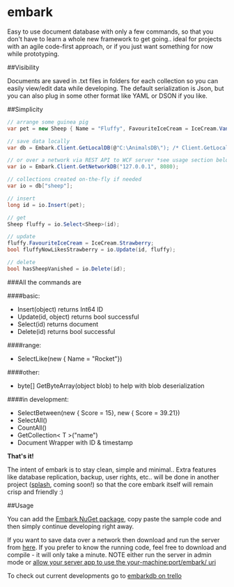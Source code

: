 # embark
Easy to use document database with only a few commands,
so that you don't have to learn a whole new framework to get going.. ideal for projects with an agile code-first approach, or if you just want something for now while prototyping.

##Visibility

Documents are saved in .txt files in folders for each collection so you can easily view/edit data while developing. The default serialization is Json, but you can also plug in some other format like YAML or DSON if you like.

##Simplicity

```csharp
// arrange some guinea pig
var pet = new Sheep { Name = "Fluffy", FavouriteIceCream = IceCream.Vanilla };

// save data locally
var db = Embark.Client.GetLocalDB(@"C:\AnimalsDB\"); /* Client.GetLocalDB() defaults to: Directory.GetCurrentDirectory() */

// or over a network via REST API to WCF server *see usage section below*
var io = Embark.Client.GetNetworkDB("127.0.0.1", 8080);

// collections created on-the-fly if needed
var io = db["sheep"];

// insert
long id = io.Insert(pet);

// get
Sheep fluffy = io.Select<Sheep>(id);

// update
fluffy.FavouriteIceCream = IceCream.Strawberry;
bool fluffyNowLikesStrawberry = io.Update(id, fluffy);

// delete
bool hasSheepVanished = io.Delete(id);
```
###All the commands are

####basic:
- Insert(object) returns Int64 ID
- Update(id, object) returns bool successful
- Select(id) returns document
- Delete(id) returns bool successful

####range:
- SelectLike(new { Name = "Rocket"})

####other:
- byte[] GetByteArray(object blob) to help with blob deserialization

####in development:
- SelectBetween(new { Score = 15}, new { Score = 39.21})
- SelectAll()
- CountAll()
- GetCollection< T >("name")
- Document Wrapper with ID & timestamp

**That's it!**

The intent of embark is to stay clean, simple and minimal..
Extra features like database replication, backup, user rights, etc.. will be done in another project ([splash](https://trello.com/splashdb), coming soon!) so that the core embark itself will remain crisp and friendly :)

##Usage

You can add the [Embark NuGet package](https://www.nuget.org/packages/Embark/), copy paste the sample code and then simply continue developing right away.

If you want to save data over a network then download and run the server from [here](http://example.todo/). If you prefer to know the running code, feel free to download and compile - it will only take a minute. 
NOTE either run the server in admin mode or [allow your server app to use the your-machine:port/embark/ uri ](http://stackoverflow.com/a/17242260/4650900)

To check out current developments go to [embarkdb on trello](https://trello.com/embarkdb)
